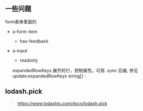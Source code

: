 ## 一些问题

form表单里面的 
- a-form-item
  - has-feedback


- a-input
  - readonly
  

  expandedRowKeys	展开的行，控制属性。可用 .sync 后缀, 参见 update:expandedRowKeys	string[]	-





## lodash.pick

> https://www.lodashjs.com/docs/lodash.pick

